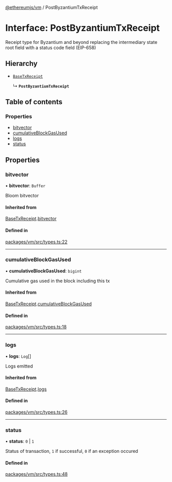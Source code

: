 [@ethereumjs/vm](../README.md) / PostByzantiumTxReceipt

# Interface: PostByzantiumTxReceipt

Receipt type for Byzantium and beyond replacing the intermediary
state root field with a status code field (EIP-658)

## Hierarchy

- [`BaseTxReceipt`](BaseTxReceipt.md)

  ↳ **`PostByzantiumTxReceipt`**

## Table of contents

### Properties

- [bitvector](PostByzantiumTxReceipt.md#bitvector)
- [cumulativeBlockGasUsed](PostByzantiumTxReceipt.md#cumulativeblockgasused)
- [logs](PostByzantiumTxReceipt.md#logs)
- [status](PostByzantiumTxReceipt.md#status)

## Properties

### bitvector

• **bitvector**: `Buffer`

Bloom bitvector

#### Inherited from

[BaseTxReceipt](BaseTxReceipt.md).[bitvector](BaseTxReceipt.md#bitvector)

#### Defined in

[packages/vm/src/types.ts:22](https://github.com/ethereumjs/ethereumjs-monorepo/blob/master/packages/vm/src/types.ts#L22)

___

### cumulativeBlockGasUsed

• **cumulativeBlockGasUsed**: `bigint`

Cumulative gas used in the block including this tx

#### Inherited from

[BaseTxReceipt](BaseTxReceipt.md).[cumulativeBlockGasUsed](BaseTxReceipt.md#cumulativeblockgasused)

#### Defined in

[packages/vm/src/types.ts:18](https://github.com/ethereumjs/ethereumjs-monorepo/blob/master/packages/vm/src/types.ts#L18)

___

### logs

• **logs**: `Log`[]

Logs emitted

#### Inherited from

[BaseTxReceipt](BaseTxReceipt.md).[logs](BaseTxReceipt.md#logs)

#### Defined in

[packages/vm/src/types.ts:26](https://github.com/ethereumjs/ethereumjs-monorepo/blob/master/packages/vm/src/types.ts#L26)

___

### status

• **status**: ``0`` \| ``1``

Status of transaction, `1` if successful, `0` if an exception occured

#### Defined in

[packages/vm/src/types.ts:48](https://github.com/ethereumjs/ethereumjs-monorepo/blob/master/packages/vm/src/types.ts#L48)
